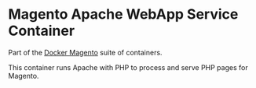# Magento Apache WebApp Service Container

Part of the [Docker Magento](https://github.com/kojiromike/docker-magento) suite of containers.

This container runs Apache with PHP to process and serve PHP pages for Magento.
